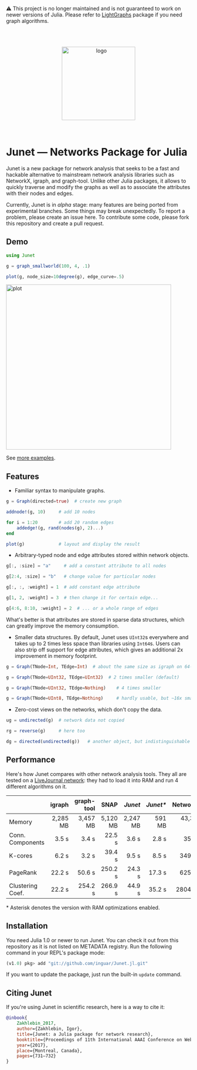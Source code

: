   ⚠️ This project is no longer maintained and is not guaranteed to work on newer versions of Julia. Please refer to [LightGraphs](https://github.com/JuliaGraphs/LightGraphs.jl) package if you need graph algorithms.

<br/>
<br/>

<p align="center">
  <img alt="logo" src="./doc/src/images/logo.svg" height="200px">
</p>
<br>

# Junet — Networks Package for Julia

Junet is a new package for network analysis that seeks
to be a fast and hackable alternative to mainstream network analysis
libraries such as NetworkX, igraph, and graph-tool.
Unlike other Julia packages, it allows to quickly traverse and modify
the graphs as well as to associate the attributes with their nodes and edges.

Currently, Junet is in *alpha* stage: many features are being ported from
experimental branches. Some things may break unexpectedly.
To report a problem, please create an issue here. To contribute some code, please fork this repository and create a pull request.


## Demo

```julia
using Junet

g = graph_smallworld(100, 4, .1)

plot(g, node_size=10degree(g), edge_curve=.5)
```

<img alt="plot" src="./doc/src/images/test.svg" height="450px">

See [more examples](https://github.com/inguar/Junet-demos).


## Features

* Familiar syntax to manipulate graphs.

```julia
g = Graph(directed=true)  # create new graph

addnode!(g, 10)     # add 10 nodes

for i = 1:20        # add 20 random edges
    addedge!(g, rand(nodes(g), 2)...)
end

plot(g)             # layout and display the result
```

* Arbitrary-typed node and edge attributes stored within network objects.

```julia
g[:, :size] = "a"     # add a constant attribute to all nodes

g[2:4, :size] = "b"   # change value for particular nodes

g[:, :, :weight] = 1  # add constant edge attribute

g[1, 2, :weight] = 3  # then change it for certain edge...

g[4:6, 8:10, :weight] = 2  # ... or a whole range of edges
```

What's better is that attributes are stored in sparse data structures,
which can greatly improve the memory consumption.

* Smaller data structures. By default, Junet uses `UInt32`s everywhere
and takes up to 2 times less space than libraries using `Int64`s.
Users can also strip off support for edge attributes, which gives
an additional 2x improvement in memory footprint.

```julia
g = Graph(TNode=Int, TEdge=Int)  # about the same size as igraph on 64-bit machines

g = Graph(TNode=UInt32, TEdge=UInt32)  # 2 times smaller (default)

g = Graph(TNode=UInt32, TEdge=Nothing)    # 4 times smaller

g = Graph(TNode=UInt8, TEdge=Nothing)     # hardly usable, but ~16x smaller!
```

* Zero-cost views on the networks, which don't copy the data.

```julia
ug = undirected(g)  # network data not copied

rg = reverse(g)     # here too

dg = directed(undirected(g))   # another object, but indistinguishable from g
```


## Performance

Here's how Junet compares with other network analysis tools.
They all are tested on a [LiveJournal network](https://snap.stanford.edu/data/soc-LiveJournal1.html):
they had to load it into RAM and run 4 different algorithms on it.

|                  | igraph   | graph-tool | SNAP     | *Junet*  | *Junet\** | NetworkX  |
|------------------|---------:|-----------:|---------:|---------:|----------:|----------:|
| Memory           | 2,285 MB | 3,457 MB   | 5,120 MB | 2,247 MB | 591 MB    | 43,343 MB |
| Conn. Components | 3.5 s    | 3.4 s      | 22.5 s   | 3.6 s    | 2.8 s     | 35.5 s    |
| K-cores          | 6.2 s    | 3.2 s      | 39.4 s   | 9.5 s    | 8.5 s     | 349.2 s   |
| PageRank         | 22.2 s   | 50.6 s     | 250.2 s  | 24.3 s   | 17.3 s    | 625.9 s   |
| Clustering Coef. | 22.2 s   | 254.2 s    | 266.9 s  | 44.9 s   | 35.2 s    | 2804.4 s  |

\* Asterisk denotes the version with RAM optimizations enabled.


## Installation

You need Julia 1.0 or newer to run Junet. You can check it out from this repository as it is not listed on METADATA registry. Run the following command in your REPL's package mode:

```julia
(v1.0) pkg> add "git://github.com/inguar/Junet.jl.git"
```

If you want to update the package, just run the built-in `update` command.


## Citing Junet

If you're using Junet in scientific research, here is a way to cite it:

```bibtex
@inbook{
    Zakhlebin_2017,
    author={Zakhlebin, Igor},
    title={Junet: a Julia package for network research},
    booktitle={Proceedings of 11th International AAAI Conference on Web and Social Media (ICWSM-17)},
    year={2017},
    place={Montreal, Canada},
    pages={731–732}
}
```
